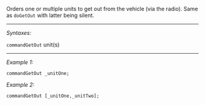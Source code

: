 Orders one or multiple units to get out from the vehicle (via the radio). Same as `doGetOut` with latter being silent.


---
*Syntaxes:*

`commandGetOut` unit(s)

---
*Example 1:*

```sqf
commandGetOut _unitOne;
```

*Example 2:*

```sqf
commandGetOut [_unitOne,_unitTwo];
```